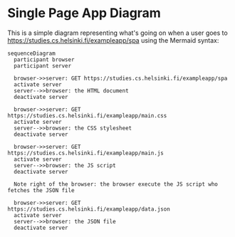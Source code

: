 # Single Page App Diagram

This is a simple diagram representing what's going on when a user goes to https://studies.cs.helsinki.fi/exampleapp/spa using the Mermaid syntax:

```mermaid
sequenceDiagram
  participant browser
  participant server

  browser->>server: GET https://studies.cs.helsinki.fi/exampleapp/spa
  activate server
  server-->>browser: the HTML document
  deactivate server

  browser->>server: GET https://studies.cs.helsinki.fi/exampleapp/main.css
  activate server
  server-->>browser: the CSS stylesheet
  deactivate server

  browser->>server: GET https://studies.cs.helsinki.fi/exampleapp/main.js
  activate server
  server-->>browser: the JS script
  deactivate server

  Note right of the browser: the browser execute the JS script who fetches the JSON file

  browser->>server: GET https://studies.cs.helsinki.fi/exampleapp/data.json
  activate server
  server-->>browser: the JSON file
  deactivate server
```